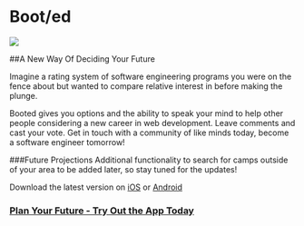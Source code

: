 # Boot/ed

[![](http://4.bp.blogspot.com/-mL-Jy_YA06s/UdDRjxaxsII/AAAAAAAAAMY/NxblN6PXjas/s300/four+stars+out+of+five.png)](http://booted.com/)

##A New Way Of Deciding Your Future

Imagine a rating system of software engineering programs you were on the fence about but wanted to compare relative interest in before making the plunge.

Booted gives you options and the ability to speak your mind to help other people considering a new career in web development. Leave comments and cast your vote. Get in touch with a community of like minds today, become a software engineer tomorrow!

###Future Projections
Additional functionality to search for camps outside of your area to be added later, so stay tuned for the updates! 

Download the latest version on [iOS](https://itunes.apple.com/us/app/booted/id364355046?mt=8) or [Android](https://play.google.com/store/search?q=booted&c=apps&hl=en) 

### [Plan Your Future - Try Out the App Today](http://booted.herokapp.com/)
